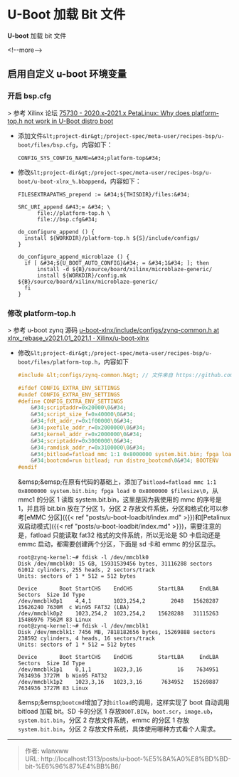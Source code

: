 # U-Boot 加载 Bit 文件


**U-boot** 加载 bit 文件

&lt;!--more--&gt;

## 启用自定义 u-boot 环境变量

### 开启 bsp.cfg

&gt; 参考 Xilinx 论坛 [75730 - 2020.x-2021.x PetaLinux: Why does platform-top.h not work in U-Boot distro boot](https://support.xilinx.com/s/article/75730?language=en_US)

- 添加文件`&lt;project-dir&gt;/project-spec/meta-user/recipes-bsp/u-boot/files/bsp.cfg`，内容如下：
  ```config
  CONFIG_SYS_CONFIG_NAME=&#34;platform-top&#34;
  ```
- 修改`&lt;project-dir&gt;/project-spec/meta-user/recipes-bsp/u-boot/u-boot-xlnx_%.bbappend`，内容如下：

  ```bitbake
  FILESEXTRAPATHS_prepend := &#34;${THISDIR}/files:&#34;

  SRC_URI_append &#43;= &#34; \
  		file://platform-top.h \
  		file://bsp.cfg&#34;

  do_configure_append () {
  	install ${WORKDIR}/platform-top.h ${S}/include/configs/
  }

  do_configure_append_microblaze () {
  	if [ &#34;${U_BOOT_AUTO_CONFIG}&#34; = &#34;1&#34; ]; then
  		install -d ${B}/source/board/xilinx/microblaze-generic/
  		install ${WORKDIR}/config.mk ${B}/source/board/xilinx/microblaze-generic/
  	fi
  }
  ```

### 修改 platform-top.h

&gt; 参考 u-boot zynq 源码 [u-boot-xlnx/include/configs/zynq-common.h at xlnx_rebase_v2021.01_2021.1 · Xilinx/u-boot-xlnx](https://github.com/Xilinx/u-boot-xlnx/blob/xlnx_rebase_v2021.01_2021.1/include/configs/zynq-common.h)

- 修改`&lt;project-dir&gt;/project-spec/meta-user/recipes-bsp/u-boot/files/platform-top.h`，内容如下

  ```c
  #include &lt;configs/zynq-common.h&gt; // 文件来自 https://github.com/Xilinx/u-boot-xlnx/blob/xlnx_rebase_v2021.01_2021.1/include/configs/zynq-common.h

  #ifdef CONFIG_EXTRA_ENV_SETTINGS
  #undef CONFIG_EXTRA_ENV_SETTINGS
  #define CONFIG_EXTRA_ENV_SETTINGS                                                         \
      &#34;scriptaddr=0x20000\0&#34;                                                                \
      &#34;script_size_f=0x40000\0&#34;                                                             \
      &#34;fdt_addr_r=0x1f00000\0&#34;                                                              \
      &#34;pxefile_addr_r=0x2000000\0&#34;                                                          \
      &#34;kernel_addr_r=0x2000000\0&#34;                                                           \
      &#34;scriptaddr=0x3000000\0&#34;                                                              \
      &#34;ramdisk_addr_r=0x3100000\0&#34;                                                          \
      &#34;bitload=fatload mmc 1:1 0x8000000 system.bit.bin; fpga load 0 0x8000000 $filesize\0&#34; \
      &#34;bootcmd=run bitload; run distro_bootcmd\0&#34; BOOTENV
  #endif
  ```

  &amp;emsp;&amp;emsp;在原有代码的基础上，添加了`bitload=fatload mmc 1:1 0x8000000 system.bit.bin; fpga load 0 0x8000000 $filesize\0`，从 mmc1 的分区 1 读取 system.bit.bin，这里是因为我使用的 mmc 的序号是 1，并且将 bit.bin 放在了分区 1，分区 2 存放文件系统，分区和格式化可以参考[eMMC 分区]({{&lt; ref &#34;posts/u-boot-loadbit/index.md&#34; &gt;}})和[Petalinux 双启动模式]({{&lt; ref &#34;posts/u-boot-loadbit/index.md&#34; &gt;}})，需要注意的是，fatload 只能读取 fat32 格式的文件系统，所以无论是 SD 卡启动还是 emmc 启动，都需要创建两个分区，下面是 sd 卡和 emmc 的分区显示。

  ```log
  root@zynq-kernel:~# fdisk -l /dev/mmcblk0
  Disk /dev/mmcblk0: 15 GB, 15931539456 bytes, 31116288 sectors
  61012 cylinders, 255 heads, 2 sectors/track
  Units: sectors of 1 * 512 = 512 bytes

  Device       Boot StartCHS    EndCHS        StartLBA     EndLBA    Sectors  Size Id Type
  /dev/mmcblk0p1    4,4,1       1023,254,2        2048   15628287   15626240 7630M  c Win95 FAT32 (LBA)
  /dev/mmcblk0p2    1023,254,2  1023,254,2    15628288   31115263   15486976 7562M 83 Linux
  root@zynq-kernel:~# fdisk -l /dev/mmcblk1
  Disk /dev/mmcblk1: 7456 MB, 7818182656 bytes, 15269888 sectors
  238592 cylinders, 4 heads, 16 sectors/track
  Units: sectors of 1 * 512 = 512 bytes

  Device       Boot StartCHS    EndCHS        StartLBA     EndLBA    Sectors  Size Id Type
  /dev/mmcblk1p1    0,1,1       1023,3,16           16    7634951    7634936 3727M  b Win95 FAT32
  /dev/mmcblk1p2    1023,3,16   1023,3,16      7634952   15269887    7634936 3727M 83 Linux
  ```

  &amp;emsp;&amp;emsp;`bootcmd`增加了对`bitload`的调用，这样实现了 boot 自动调用 bitload 加载 bit。SD 卡的分区 1 存放`BOOT.BIN`，`boot.scr`，`image.ub`，`system.bit.bin`，分区 2 存放文件系统，emmc 的分区 1 存放`system.bit.bin`，分区 2 存放文件系统，具体使用哪种方式看个人需求。

---

> 作者: wlanxww  
> URL: http://localhost:1313/posts/u-boot-%E5%8A%A0%E8%BD%BD-bit-%E6%96%87%E4%BB%B6/  

